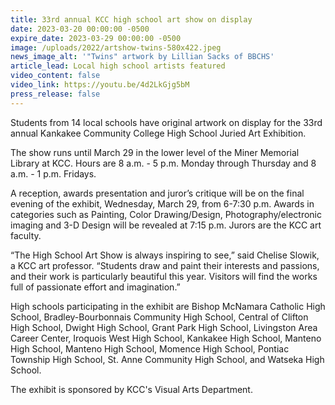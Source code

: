 ```yaml
---
title: 33rd annual KCC high school art show on display
date: 2023-03-20 00:00:00 -0500
expire_date: 2023-03-29 00:00:00 -0500
image: /uploads/2022/artshow-twins-580x422.jpeg
news_image_alt: '"Twins" artwork by Lillian Sacks of BBCHS'
article_lead: Local high school artists featured
video_content: false
video_link: https://youtu.be/4d2LkGjg5bM
press_release: false
---
```

Students from 14 local schools have original artwork on display for the 33rd annual Kankakee Community College High School Juried Art Exhibition.

The show runs until March 29 in the lower level of the Miner Memorial Library at KCC. Hours are 8 a.m. - 5 p.m. Monday through Thursday and 8 a.m. - 1 p.m. Fridays.

A reception, awards presentation and juror’s critique will be on the final evening of the exhibit, Wednesday, March 29, from 6-7:30 p.m. Awards in categories such as Painting, Color Drawing/Design, Photography/electronic imaging and 3-D Design will be revealed at 7:15 p.m. Jurors are the KCC art faculty.

“The High School Art Show is always inspiring to see,” said Chelise Slowik, a KCC art professor. “Students draw and paint their interests and passions, and their work is particularly beautiful this year. Visitors will find the works full of passionate effort and imagination.”

High schools participating in the exhibit are Bishop McNamara Catholic High School, Bradley-Bourbonnais Community High School, Central of Clifton High School, Dwight High School, Grant Park High School, Livingston Area Career Center, Iroquois West High School, Kankakee High School, Manteno High School, Manteno High School, Momence High School, Pontiac Township High School, St. Anne Community High School, and Watseka High School.

The exhibit is sponsored by KCC's Visual Arts Department.
